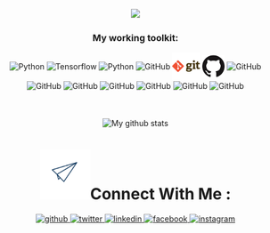 
<div align="center">

![](https://user-images.githubusercontent.com/49719371/127294665-56ef997d-c406-44ab-a8d5-e18eaad51da5.gif)


<div align="center">
<h3>My working toolkit:</h3>

<img align="center" alt="Python" width="50px" src="https://upload.wikimedia.org/wikipedia/commons/thumb/0/0a/Python.svg/240px-Python.svg.png" />
<img align="center" alt="Tensorflow" width="40px" src="https://upload.wikimedia.org/wikipedia/commons/thumb/2/2d/Tensorflow_logo.svg/800px-Tensorflow_logo.svg.png"/>
<img align="center" alt="Python" width="40px" src="https://upload.wikimedia.org/wikipedia/commons/1/18/ISO_C%2B%2B_Logo.svg" />
<img align="center" alt="GitHub" width="40px" src="https://jupyter.org/assets/main-logo.svg" />
<img align="center" alt="Git" width="50px" src="https://raw.githubusercontent.com/github/explore/80688e429a7d4ef2fca1e82350fe8e3517d3494d/topics/git/git.png" />
<img align="center" alt="GitHub" width="40px" src="https://raw.githubusercontent.com/github/explore/78df643247d429f6cc873026c0622819ad797942/topics/github/github.png" />
<img align="center" alt="GitHub" width="60px" src="https://numpy.org/images/logos/numpy.svg" />
<img align="center" alt="GitHub" width="80px" src="https://www.kaggle.com/static/images/site-logo.png" />
<img align="center" alt="GitHub" width="100px" src="https://keras.io/img/logo.png" />
<img align="center" alt="GitHub" width="60px" src="https://upload.wikimedia.org/wikipedia/en/c/cd/Anaconda_Logo.png" />
<img align="center" alt="GitHub" width="60px" src="https://pandas.pydata.org/docs/_static/pandas.svg" />
<img align="center" alt="GitHub" width="50px" src="https://matplotlib.org/_static/logo2_compressed.svg" />
<img align="center" alt="GitHub" width="50px" src="https://scikit-learn.org/stable/_static/scikit-learn-logo-small.png" />
<br/>
<br/>
</div>
<br/>
<p align='center'>
  <img align="center" src="https://github-readme-stats.vercel.app/api?username=Purvanshsingh&bg_color=071A2C&icon_color=4194FD&show_icons=true&count_private=true&theme=tokyonight&line_height=27&text_color=FFFFFF" alt="My github stats"/>

<p align="left">
<h1> <img src="https://github.com/Purvanshsingh/Purvanshsingh/blob/master/5a7362033afa1b00015d8cd4_animat-paper-airplane-color.gif" width="90" height="90" >Connect With Me : </h1>

<div align="center">
<a href="https://github.com/Purvanshsingh" target="_blank">
<img src=https://img.shields.io/badge/github-%2324292e.svg?&style=for-the-badge&logo=github&logoColor=white alt=github style="margin-bottom: 5px;" />
</a>
<a href="https://twitter.com" target="_blank">
<img src=https://img.shields.io/badge/twitter-%2300acee.svg?&style=for-the-badge&logo=twitter&logoColor=white alt=twitter style="margin-bottom: 5px;" />
</a>
<a href="https://www.linkedin.com/in/purvansh-singh-2ba971147/" target="_blank">
<img src=https://img.shields.io/badge/linkedin-%231E77B5.svg?&style=for-the-badge&logo=linkedin&logoColor=white alt=linkedin style="margin-bottom: 5px;" />
</a>
<a href="https://www.facebook.com/purvansh.singh.5" target="_blank">
<img src=https://img.shields.io/badge/facebook-%232E87FB.svg?&style=for-the-badge&logo=facebook&logoColor=white alt=facebook style="margin-bottom: 5px;" />
</a>
<a href="https://www.instagram.com/singhpurvansh/" target="_blank">
<img src=https://img.shields.io/badge/instagram-%23000000.svg?&style=for-the-badge&logo=instagram&logoColor=white alt=instagram style="margin-bottom: 5px;" />
</a> 
</div>  
	
</p>

<!--
<p align="center">
  <a href="https://www.linkedin.com/in/purvansh-singh-2ba971147/"><img src=https://img.shields.io/badge/linkedin-%230077B5.svg?&style=for-the-badge&logo=linkedin&logoColor=white></a> <a href="https://www.instagram.com/singhpurvansh/"><img src=https://img.shields.io/badge/instagram-%23E4405F.svg?&style=for-the-badge&logo=instagram&logoColor=white></a>

Here are some ideas to get you started:

- 🔭 I’m currently working on ...
- 🌱 I’m currently learning ...
- 👯 I’m looking to collaborate on ...
- 🤔 I’m looking for help with ...
- 💬 Ask me about ...
- 📫 How to reach me: ...
- 😄 Pronouns: ...
- ⚡ Fun fact: ...
-->
